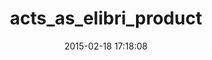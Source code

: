 ---
layout: post
title:  "acts_as_elibri_product"
repo:   "elibri/acts_as_elibri_product"
date:   2015-02-18 17:18:08
gemurl: http://elibri.com.pl
---
